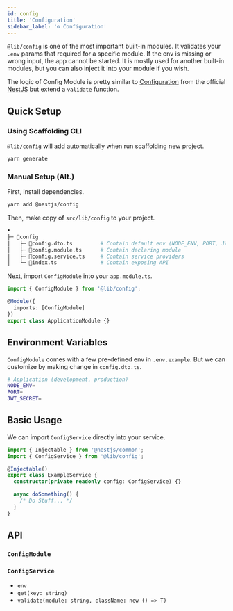 ```yaml
---
id: config
title: 'Configuration'
sidebar_label: '⚙️ Configuration'
---
```


`@lib/config` is one of the most important built-in modules. It validates your `.env` params that required for a specific module. If the env is missing or wrong input, the app cannot be started. It is mostly used for another built-in modules, but you can also inject it into your module if you wish.

The logic of Config Module is pretty similar to [Configuration](https://docs.nestjs.com/techniques/configuration) from the official [NestJS](https://docs.nestjs.com/) but extend a `validate` function.

## Quick Setup

### Using Scaffolding CLI

`@lib/config` will add automatically when run scaffolding new project.

```bash
yarn generate
```

### Manual Setup (Alt.)

First, install dependencies.

```bash
yarn add @nestjs/config
```

Then, make copy of `src/lib/config` to your project.

```bash
•
├─ 📁config
│   ├─ 📄config.dto.ts         # Contain default env (NODE_ENV, PORT, JWT_SECRET)
│   ├─ 📄config.module.ts      # Contain declaring module
│   ├─ 📄config.service.ts     # Contain service providers
│   └─ 📄index.ts              # Contain exposing API
```

Next, import `ConfigModule` into your `app.module.ts`.

```ts title="src/app.module.ts"
import { ConfigModule } from '@lib/config';

@Module({
  imports: [ConfigModule]
})
export class ApplicationModule {}
```

## Environment Variables

`ConfigModule` comes with a few pre-defined env in `.env.example`. But we can customize by making change in `config.dto.ts`.

```bash title=".env.example"
# Application (development, production)
NODE_ENV=
PORT=
JWT_SECRET=
```

## Basic Usage

We can import `ConfigService` directly into your service.

```ts title="example.service.ts"
import { Injectable } from '@nestjs/common';
import { ConfigService } from '@lib/config';

@Injectable()
export class ExampleService {
  constructor(private readonly config: ConfigService) {}

  async doSomething() {
    /* Do Stuff... */
  }
}
```

## API

### `ConfigModule`

### `ConfigService`

- `env`
- `get(key: string)`
- `validate(module: string, className: new () => T)`
